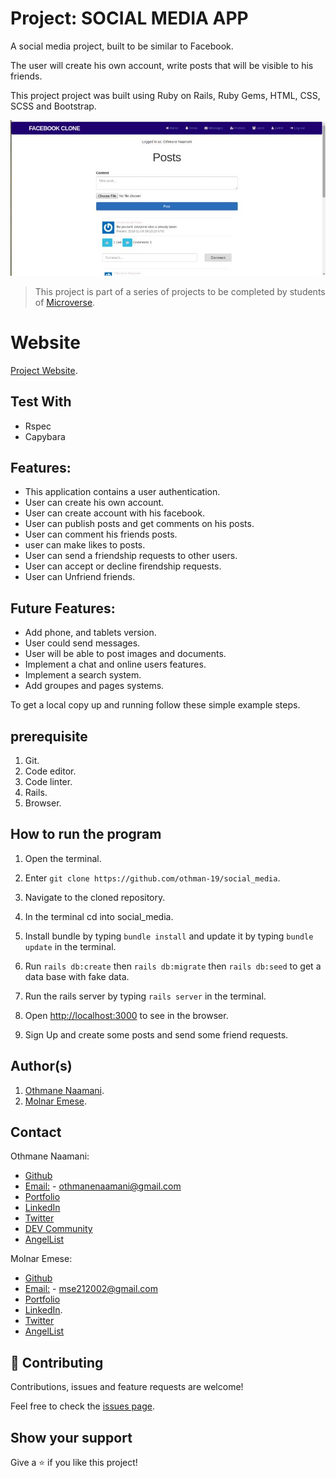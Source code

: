 # Project: SOCIAL MEDIA APP 

  A social media project, built to be similar to Facebook.

  The user will create his own account, write posts that will be visible to his friends.

  This project project was built using Ruby on Rails, Ruby Gems, HTML, CSS, SCSS and Bootstrap.

![screenshot](./socialmedia.jpg)

> This project is part of a series of projects to be completed by students of [Microverse](https://www.microverse.org/ 'The Global School for Remote Software Developers!').

# Website

[Project Website](https://tranquil-savannah-73959.herokuapp.com/).

## Test With

- Rspec
- Capybara

## Features:

- This application contains a user authentication.
- User can create his own account.
- User can create account with his facebook.
- User can publish posts and get comments on his posts.
- User can comment his friends posts.
- user can make likes to posts.
- User can send a friendship requests to other users.
- User can accept or decline firendship requests.
- User can Unfriend friends.

## Future Features:

- Add phone, and tablets version.
- User could send messages.
- User will be able to post images and documents.
- Implement a chat and online users features.
- Implement a search system.
- Add groupes and pages systems.

To get a local copy up and running follow these simple example steps.

## prerequisite

1. Git.
2. Code editor.
3. Code linter.
4. Rails.
5. Browser. 

## How to run the program

1. Open the terminal.

2. Enter `git clone https://github.com/othman-19/social_media`.

3. Navigate to the cloned repository.

4. In the terminal cd into social_media.

5. Install bundle by typing `bundle install` and update it by typing `bundle update` in the terminal.

6. Run `rails db:create` then `rails db:migrate` then `rails db:seed` to get a data base with fake data.

7. Run the rails server by typing `rails server` in the terminal.

8. Open [http://localhost:3000](http://localhost:3000) to see in the browser.

9. Sign Up and create some posts and send some friend requests.

## Author(s)

1. [Othmane Naamani](https://github.com/othman-19/).
2. [Molnar Emese](https://github.com/Mesi21).

## Contact

Othmane Naamani:

  - [Github](https://github.com/othman-19/)  
  - [Email:](mailto:othmanenaamani@gmail.com) - othmanenaamani@gmail.com
  - [Portfolio](https://othman-19.github.io/my_portfolio/)  
  - [LinkedIn](https://www.linkedin.com/in/othman-namani/)  
  - [Twitter](https://twitter.com/ONaamani)
  - [DEV Community](https://dev.to/othman) 
  - [AngelList](https://angel.co/othmane-namani) 

Molnar Emese:

  - [Github](https://github.com/Mesi21)  
  - [Email:](mailto:mse212002@gmail.com) - mse212002@gmail.com
  - [Portfolio]()
  - [LinkedIn](https://www.linkedin.com/in/emesemesimolnar/).  
  - [Twitter](https://twitter.com/buksimesi21) 
  - [AngelList]()

## 🤝 Contributing

Contributions, issues and feature requests are welcome!

Feel free to check the [issues page](issues/).

## Show your support

Give a ⭐️ if you like this project!
